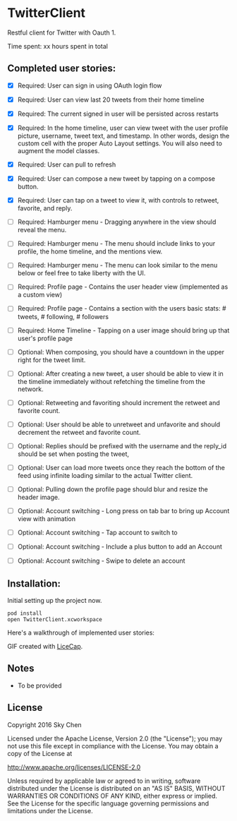 # TwitterClient

Restful client for Twitter with Oauth 1.

Time spent: xx hours spent in total

## Completed user stories:

 * [x] Required: User can sign in using OAuth login flow
 * [x] Required: User can view last 20 tweets from their home timeline
 * [x] Required: The current signed in user will be persisted across restarts
 * [x] Required: In the home timeline, user can view tweet with the user profile picture, username, tweet text, and timestamp. In other words, design the custom cell with the proper Auto Layout settings. You will also need to augment the model classes.
 * [x] Required: User can pull to refresh
 * [x] Required: User can compose a new tweet by tapping on a compose button.
 * [x] Required: User can tap on a tweet to view it, with controls to retweet, favorite, and reply.
 * [ ] Required: Hamburger menu - Dragging anywhere in the view should reveal the menu.
 * [ ] Required: Hamburger menu - The menu should include links to your profile, the home timeline, and the mentions view.
 * [ ] Required: Hamburger menu - The menu can look similar to the menu below or feel free to take liberty with the UI.
 * [ ] Required: Profile page - Contains the user header view (implemented as a custom view)
 * [ ] Required: Profile page - Contains a section with the users basic stats: # tweets, # following, # followers
 * [ ] Required: Home Timeline - Tapping on a user image should bring up that user's profile page
 * [ ] Optional: When composing, you should have a countdown in the upper right for the tweet limit.
 * [ ] Optional: After creating a new tweet, a user should be able to view it in the timeline immediately without refetching the timeline from the network.
 * [ ] Optional: Retweeting and favoriting should increment the retweet and favorite count.
 * [ ] Optional: User should be able to unretweet and unfavorite and should decrement the retweet and favorite count. 
 * [ ] Optional: Replies should be prefixed with the username and the reply_id should be set when posting the tweet,
 * [ ] Optional: User can load more tweets once they reach the bottom of the feed using infinite loading similar to the actual Twitter client.
 * [ ] Optional: Pulling down the profile page should blur and resize the header image.
 * [ ] Optional: Account switching - Long press on tab bar to bring up Account view with animation
 * [ ] Optional: Account switching - Tap account to switch to
 * [ ] Optional: Account switching - Include a plus button to add an Account
 * [ ] Optional: Account switching - Swipe to delete an account


## Installation:

Initial setting up the project now.

```
pod install
open TwitterClient.xcworkspace
```


Here's a walkthrough of implemented user stories:

<!--img src='https://github.com/almandsky/flicksApp/raw/master/demo/flicksApp2.gif' title='Video Walkthrough' width='' alt='Video Walkthrough' /-->

GIF created with [LiceCap](http://www.cockos.com/licecap/).

## Notes

 * To be provided

## License

Copyright 2016 Sky Chen

Licensed under the Apache License, Version 2.0 (the "License");
you may not use this file except in compliance with the License.
You may obtain a copy of the License at

http://www.apache.org/licenses/LICENSE-2.0

Unless required by applicable law or agreed to in writing, software
distributed under the License is distributed on an "AS IS" BASIS,
WITHOUT WARRANTIES OR CONDITIONS OF ANY KIND, either express or implied.
See the License for the specific language governing permissions and
limitations under the License.